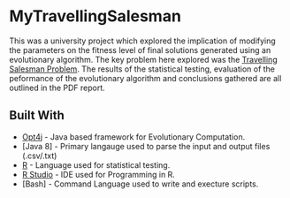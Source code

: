 # MyTravellingSalesman

This was a university project which explored the implication of modifying the parameters on the fitness level of final solutions generated using an evolutionary algorithm. The key problem here explored was the [Travelling Salesman Problem](https://en.wikipedia.org/wiki/Travelling_salesman_problem). The results of the statistical testing, evaluation of the peformance of the evolutionary algorithm and conclusions gathered are all outlined in the PDF report.


## Built With

* [Opt4j](http://opt4j.sourceforge.net) - Java based framework for Evolutionary Computation.
* [Java 8] - Primary langauge used to parse the input and output files (.csv/.txt)
* [R](https://www.r-project.org/about.html) - Language used for statistical testing.
* [R Studio](https://www.rstudio.com) - IDE used for Programming in R.
* [Bash] - Command Language used to write and execture scripts.

